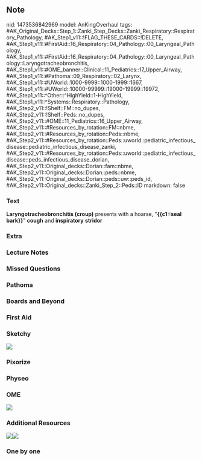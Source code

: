 ## Note
nid: 1473536842969
model: AnKingOverhaul
tags: #AK_Original_Decks::Step_1::Zanki_Step_Decks::Zanki_Respiratory::Respiratory_Pathology, #AK_Step1_v11::!FLAG_THESE_CARDS::!DELETE, #AK_Step1_v11::#FirstAid::16_Respiratory::04_Pathology::00_Laryngeal_Pathology, #AK_Step1_v11::#FirstAid::16_Respiratory::04_Pathology::00_Laryngeal_Pathology::Laryngotracheobronchitis, #AK_Step1_v11::#OME_banner::Clinical::11_Pediatrics::17_Upper_Airway, #AK_Step1_v11::#Pathoma::09_Respiratory::02_Larynx, #AK_Step1_v11::#UWorld::1000-9999::1000-1999::1667, #AK_Step1_v11::#UWorld::10000-99999::19000-19999::19972, #AK_Step1_v11::^Other::^HighYield::1-HighYield, #AK_Step1_v11::^Systems::Respiratory::Pathology, #AK_Step2_v11::!Shelf::FM::no_dupes, #AK_Step2_v11::!Shelf::Peds::no_dupes, #AK_Step2_v11::#OME::11_Pediatrics::16_Upper_Airway, #AK_Step2_v11::#Resources_by_rotation::FM::nbme, #AK_Step2_v11::#Resources_by_rotation::Peds::nbme, #AK_Step2_v11::#Resources_by_rotation::Peds::uworld::pediatric_infectious_disease::pediatric_infectious_disease_zanki, #AK_Step2_v11::#Resources_by_rotation::Peds::uworld::pediatric_infectious_disease::peds_infectious_disease_dorian, #AK_Step2_v11::Original_decks::Dorian::fam::nbme, #AK_Step2_v11::Original_decks::Dorian::peds::nbme, #AK_Step2_v11::Original_decks::Dorian::peds::uw::peds_id, #AK_Step2_v11::Original_decks::Zanki_Step_2::Peds::ID
markdown: false

### Text
<div>
  <b>Laryngotracheobronchitis (croup)</b> presents with a hoarse,
  "<b>{{c1::seal bark}}</b>" <b>cough</b> and <b>inspiratory</b>
  <b>stridor</b>
</div>

### Extra


### Lecture Notes


### Missed Questions


### Pathoma


### Boards and Beyond


### First Aid


### Sketchy
<img src="paste-43a42ccaabbc099fc4c6b4ddf223ef1f5e68180f.jpg">

### Pixorize


### Physeo


### OME
<div class="ome-widget">
  <a href=
  "https://onlinemeded.org/spa/pediatrics/upper-airway/acquire?ref=anki">
  <img src="_OME_AnkiFlashcards_Lesson_6.png"></a>
</div>

### Additional Resources
<img src="9C78F24A-E29A-41CC-AE5B-5184DCAD02F8.jpg" class=
"resizer"><img src="DA04BF90-6981-4034-9D52-4972836149ED.jpg"
class="resizer">

### One by one

